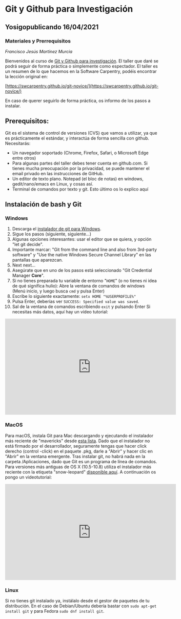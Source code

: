 # Git y Github para Investigación
## Yosigopublicando 16/04/2021
### Materiales y Prerrequisitos
_Francisco Jesús Martínez Murcia_

Bienvenidos al curso de [Git y Github para investigación](https://sites.google.com/go.ugr.es/yosigopublicando/los-cursos#h.w27bxfwz4bo6). El taller que daré se podrá seguir de forma práctica o simplemente como espectador. El taller es un resumen de lo que hacemos en la Software Carpentry, podéis encontrar la lección original en: 

[https://swcarpentry.github.io/git-novice/](https://swcarpentry.github.io/git-novice/)

En caso de querer seguirlo de forma práctica, os informo de los pasos a instalar. 

## Prerequisitos:
Git es el sistema de control de versiones (CVS) que vamos a utilizar, ya que es prácticamente el estándar, y interactúa de forma sencilla con github. Necesitarás: 

- Un navegador soportado (Chrome, Firefox, Safari, o Microsoft Edge entre otros)
- Para algunas partes del taller debes tener cuenta en github.com. Si tienes mucha preocupación por la privacidad, se puede mantener el email privado en las instrucciones de GitHub. 
- Un editor de texto plano. Notepad (el bloc de notas) en windows, gedit/nano/emacs en Linux, y cosas así.
- Terminal de comandos por texto y git. Esto último os lo explico aquí

## Instalación de bash y Git
### Windows
1. Descarga el [instalador de git para Windows](https://gitforwindows.org/). 
2. Sigue los pasos (siguiente, siguiente...) 
3. Algunas opciones interesantes: usar el editor que se quiera, y opción "let git decide".
4. Importante marcar: "Git from the command line and also from 3rd-party software" y "Use the native Windows Secure Channel Library" en las pantallas que aparezcan.
5. Next next... 
6. Asegúrate que en uno de los pasos está seleccionado "Git Credential Manager **Core**".
7. Si no tienes preparada tu variable de entorno "`HOME`" (o no tienes ni idea de qué significa hulio): Abre la ventana de comandos de windows (Menú inicio, y luego busca `cmd` y pulsa Enter)
8. Escribe lo siguiente exactamente: `setx HOME "%USERPROFILE%"`
9. Pulsa Enter, deberías ver `SUCCESS: Specified value was saved`.
10. Sal de la ventana de comandos escribiendo `exit` y pulsando Enter
Si necesitas más datos, aquí hay un vídeo tutorial: 

<iframe width="560" height="315" src="https://www.youtube.com/embed/339AEqk9c-8" title="YouTube video player" frameborder="0" allow="accelerometer; autoplay; clipboard-write; encrypted-media; gyroscope; picture-in-picture" allowfullscreen></iframe>


### MacOS
Para macOS, instala Git para Mac descargando y ejecutando el instalador más reciente de "mavericks" desde [esta lista](http://sourceforge.net/projects/git-osx-installer/files/). Dado que el instalador no está firmado por el desarrollador, seguramente tengas que hacer click derecho (control -click) en el paquete .pkg, darle a "Abrir" y hacer clic en "Abrir" en la ventana emergente. Tras instalar git, no habrá nada en la carpeta /Aplicaciones, dado que Git es un programa de línea de comandos. Para versiones más antiguas de OS X (10.5-10.8) utiliza el instalador más reciente con la etiqueta "snow-leopard" [disponible aquí](http://sourceforge.net/projects/git-osx-installer/files/). A continuación os pongo un videotutorial: 

<iframe width="560" height="315" src="https://www.youtube.com/watch?v=9LQhwETCdwY" title="YouTube video player" frameborder="0" allow="accelerometer; autoplay; clipboard-write; encrypted-media; gyroscope; picture-in-picture" allowfullscreen></iframe>


### Linux
Si no tienes git instalado ya, instálalo desde el gestor de paquetes de tu distribución. En el caso de Debian/Ubuntu debería bastar con `sudo apt-get install git` y para Fedora `sudo dnf install git`.



